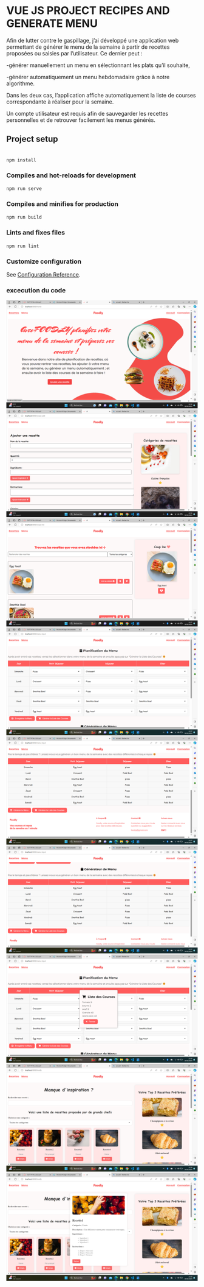 # VUE JS PROJECT RECIPES AND GENERATE MENU
Afin de lutter contre le gaspillage, j’ai développé une application web permettant de générer le menu de la semaine à partir de recettes proposées ou saisies par l’utilisateur.
Ce dernier peut :

-générer manuellement un menu en sélectionnant les plats qu’il souhaite,

-générer automatiquement un menu hebdomadaire grâce à notre algorithme.

Dans les deux cas, l’application affiche automatiquement la liste de courses correspondante à réaliser pour la semaine.

Un compte utilisateur est requis afin de sauvegarder les recettes personnelles et de retrouver facilement les menus générés.
## Project setup
```

npm install
```

### Compiles and hot-reloads for development
```
npm run serve
```

### Compiles and minifies for production
```
npm run build
```

### Lints and fixes files
```
npm run lint
```

### Customize configuration
See [Configuration Reference](https://cli.vuejs.org/config/).

### excecution du code
![premier](/src/assets/Accueil.png)
![b](/src/assets/ajuter.png)
![c](/src/assets/3.png)
![d](/src/assets/4.png)
![e](/src/assets/5.png)
![f](/src/assets/6.png)
![g](/src/assets/7.png)
![h](/src/assets/8.png)
![e](/src/assets/9.png)

